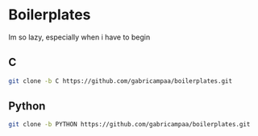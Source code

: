 # Boilerplates
Im so lazy, especially when i have to begin

## C
```bash
git clone -b C https://github.com/gabricampaa/boilerplates.git
```

## Python
```bash
git clone -b PYTHON https://github.com/gabricampaa/boilerplates.git
```
